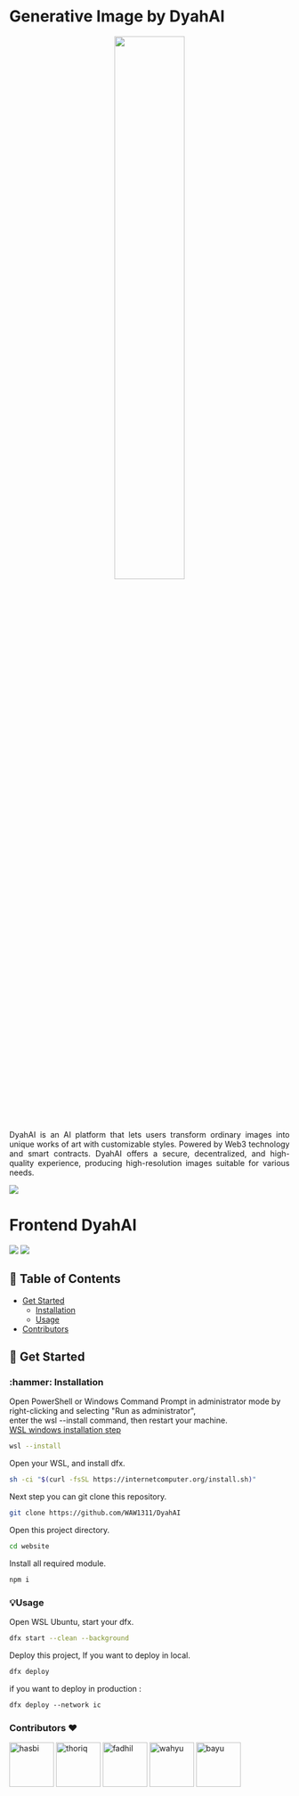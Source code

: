 # Generative Image by DyahAI

<p align="center">
  <img src="https://tabella.my.id/static/assets/name.webp" width="50%">
</p>

<p align="justify">
DyahAI is an AI platform that lets users transform ordinary images into unique works of art with customizable styles. Powered by Web3 technology and smart contracts. DyahAI offers a secure, decentralized, and high-quality experience, producing high-resolution images suitable for various needs.
</p>

<img src="https://tabella.my.id/static/assets/grid.webp" />

# Frontend DyahAI
<img src="https://tabella.my.id/static/assets/home.webp" />

<img src="https://tabella.my.id/static/assets/gif.gif" />


## 📝 Table of Contents

- [Get Started](#get-started)
  - [Installation](#installation)
  - [Usage](#usage)
- [Contributors](#contribution)

<h2 id="get-started"> 🔗 Get Started</h2>

<h3 id="installation">:hammer: Installation </h3>

Open PowerShell or Windows Command Prompt in administrator mode by right-clicking and selecting "Run as administrator",</br>
enter the wsl --install command, then restart your machine. </br>
[WSL windows installation step](https://learn.microsoft.com/en-us/windows/wsl/install)

```sh
wsl --install
```

Open your WSL, and install dfx.

```sh
sh -ci "$(curl -fsSL https://internetcomputer.org/install.sh)"
```

Next step you can git clone this repository.

```sh
git clone https://github.com/WAW1311/DyahAI
```

Open this project directory.

```sh
cd website
```

Install all required module.

```sh
npm i
```

<h3 id="installation">💡Usage</h3>
Open WSL Ubuntu, start your dfx.

```sh
dfx start --clean --background
```

Deploy this project, If you want to deploy in local.

```sh
dfx deploy
```

if you want to deploy in production :

```sh
dfx deploy --network ic
```
<h3 id="contribution"> Contributors ❤</h3>
<a href="https://github.com/iAnoeloeby"><img src="https://avatars.githubusercontent.com/u/55847059?v=4" title="hasbi" width="80" height="80"></a>
<a href="https://github.com/thoriqtau"><img src="https://avatars.githubusercontent.com/u/90580726?v=4" title="thoriq" width="80" height="80"></a>
<a href="https://github.com/lutfimizaki"><img src="https://avatars.githubusercontent.com/u/140836746?v=4" title="fadhil" width="80" height="80"></a>
<a href="https://github.com/WAW1311"><img src="https://avatars.githubusercontent.com/u/115858209?v=4" title="wahyu" width="80" height="80"></a>
<a href="https://github.com/yubayu0"><img src="https://avatars.githubusercontent.com/u/111375965?v=4" title="bayu" width="80" height="80"></a>


